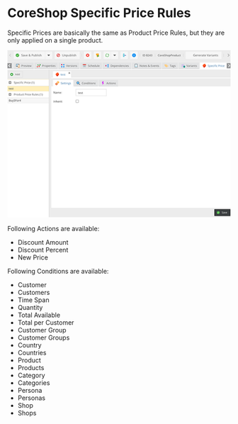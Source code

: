 # CoreShop Specific Price Rules

Specific Prices are basically the same as Product Price Rules, but they are only applied on a single product.

![Specific Price Rules](img/product-specific-prices.png)

Following Actions are available:
 - Discount Amount
 - Discount Percent
 - New Price

Following Conditions are available:
 - Customer
 - Customers
 - Time Span
 - Quantity
 - Total Available
 - Total per Customer
 - Customer Group
 - Customer Groups
 - Country
 - Countries
 - Product
 - Products
 - Category
 - Categories
 - Persona
 - Personas
 - Shop
 - Shops